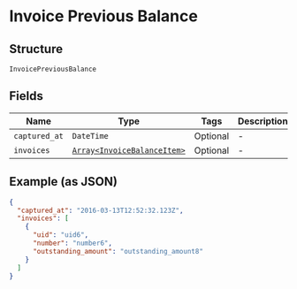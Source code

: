 
# Invoice Previous Balance

## Structure

`InvoicePreviousBalance`

## Fields

| Name | Type | Tags | Description |
|  --- | --- | --- | --- |
| `captured_at` | `DateTime` | Optional | - |
| `invoices` | [`Array<InvoiceBalanceItem>`](../../doc/models/invoice-balance-item.md) | Optional | - |

## Example (as JSON)

```json
{
  "captured_at": "2016-03-13T12:52:32.123Z",
  "invoices": [
    {
      "uid": "uid6",
      "number": "number6",
      "outstanding_amount": "outstanding_amount8"
    }
  ]
}
```

